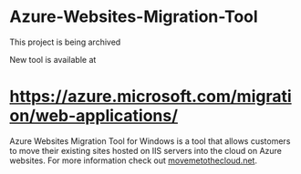 # Azure-Websites-Migration-Tool

This project is being archived 

New tool is available at

# https://azure.microsoft.com/migration/web-applications/

Azure Websites Migration Tool for Windows is a tool that allows customers to move their existing sites hosted on IIS servers into the cloud on Azure websites. For more information check out [movemetothecloud.net](https://www.movemetothecloud.net/).
